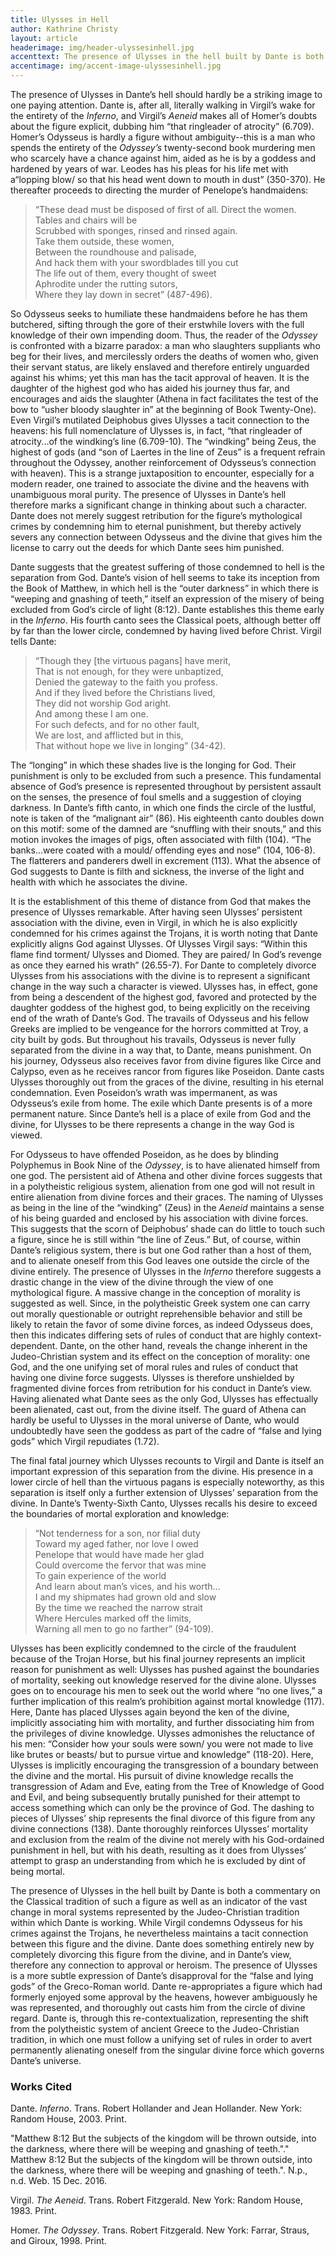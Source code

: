 ```yaml
---
title: Ulysses in Hell
author: Kathrine Christy
layout: article
headerimage: img/header-ulyssesinhell.jpg
accenttext: The presence of Ulysses in the hell built by Dante is both a commentary on the Classical tradition of such a figure as well as an indicator of the vast change in moral systems represented by the Judeo-Christian tradition within which Dante is working.
accentimage: img/accent-image-ulyssesinhell.jpg
---
```


The presence of Ulysses in Dante’s hell should hardly be a striking image to one paying attention. Dante is, after all, literally walking in Virgil’s wake for the entirety of the *Inferno*, and Virgil’s *Aeneid* makes all of Homer’s doubts about the figure explicit, dubbing him “that ringleader of atrocity” (6.709). Homer’s Odysseus is hardly a figure without ambiguity--this is a man who spends the entirety of the *Odyssey’s* twenty-second book murdering men who scarcely have a chance against him, aided as he is by a goddess and hardened by years of war. Leodes has his pleas for his life met with a“lopping blow/ so that his head went down to mouth in dust” (350-370). He thereafter proceeds to directing the murder of Penelope’s handmaidens:
>“These dead must be disposed of first of all.
Direct the women.  
Tables and chairs will be  
Scrubbed with sponges, rinsed and rinsed again.  
Take them outside, these women,  
Between the roundhouse and palisade,   
And hack them with your swordblades till you cut  
The life out of them, every thought of sweet  
Aphrodite under the rutting sutors,   
Where they lay down in secret” (487-496).

So Odysseus seeks to humiliate these handmaidens before he has them butchered, sifting through the gore of their erstwhile lovers with the full knowledge of their own impending doom.  Thus, the reader of the *Odyssey* is confronted with a bizarre paradox: a man who slaughters suppliants who beg for their lives, and mercilessly orders the deaths of women who, given their servant status, are likely enslaved and therefore entirely unguarded against his whims;  yet this man has the tacit approval of heaven. It is the daughter of the highest god who has aided his journey thus far, and encourages and aids the slaughter (Athena in fact facilitates the test of the bow to “usher bloody slaughter in” at the beginning of Book Twenty-One). Even Virgil’s mutilated Deiphobus gives Ulysses a tacit connection to the heavens: his full nomenclature of Ulysses is, in fact, “that ringleader of atrocity...of the windking’s line (6.709-10). The “windking” being Zeus, the highest of gods (and “son of Laertes in the line of Zeus” is a frequent refrain throughout the Odyssey, another reinforcement of Odysseus’s connection with heaven). This is a strange juxtaposition to encounter, especially for a modern reader, one trained to associate the divine and the heavens with unambiguous moral purity. The presence of Ulysses in Dante’s hell therefore marks a significant change in thinking about such a character. Dante does not merely suggest retribution for the figure’s mythological crimes by condemning him to eternal punishment, but thereby actively severs any connection between Odysseus and the divine that gives him the license to carry out the deeds for which Dante sees him punished.

Dante suggests that the greatest suffering of those condemned to hell is the separation from God. Dante’s vision of hell seems to take its inception from the Book of Matthew, in which hell is the “outer darkness” in which there is “weeping and gnashing of teeth,” itself an expression of the misery of being excluded from God’s circle of light (8:12). Dante establishes this theme early in the *Inferno*. His fourth canto sees the Classical poets, although better off by far than the lower circle, condemned by having lived before Christ. Virgil tells Dante:
>“Though they [the virtuous pagans] have merit,  
That is not enough, for they were unbaptized,  
Denied the gateway to the faith you profess.  
And if they lived before the Christians lived,   
They did not worship God aright.  
And among these I am one.  
For such defects, and for no other fault,   
We are lost, and afflicted but in this,  
That without hope we live in longing” (34-42).   

The “longing” in which these shades live is the longing for God. Their punishment is only to be excluded from such a presence. This fundamental absence of God’s presence is represented throughout by persistent assault on the senses, the presence of foul smells and a suggestion of cloying darkness. In Dante’s fifth canto, in which one finds the circle of the lustful, note is taken of the “malignant air” (86). His eighteenth canto doubles down on this motif: some of the damned are “snuffling with their snouts,” and this motion invokes the images of pigs, often associated with filth (104). “The banks...were coated with a mould/ offending eyes and nose” (104, 106-8). The flatterers and panderers dwell in excrement (113). What the absence of God suggests to Dante is filth and sickness, the inverse of the light and health with which he associates the divine.

It is the establishment of this theme of distance from God that makes the presence of Ulysses remarkable. After having seen Ulysses’ persistent association with the divine, even in Virgil, in which he is also explicitly condemned for his crimes against the Trojans, it is worth noting that Dante explicitly aligns God against Ulysses. Of Ulysses Virgil says: “Within this flame find torment/ Ulysses and Diomed. They are paired/ In God’s revenge as once they earned his wrath” (26.55-7). For Dante to completely divorce Ulysses from his associations with the divine is to represent a significant change in the way such a character is viewed. Ulysses has, in effect, gone from being a descendent of the highest god, favored and protected by the daughter goddess of the highest god, to being explicitly on the receiving end of the wrath of Dante’s God. The travails of Odysseus and his fellow Greeks are implied to be vengeance for the horrors committed at Troy, a city built by gods. But throughout his travails, Odysseus is never fully separated from the divine in a way that, to Dante, means punishment. On his journey, Odysseus also receives favor from divine figures like Circe and Calypso, even as he receives rancor from figures like Poseidon. Dante casts Ulysses thoroughly out from the graces of the divine, resulting in his eternal condemnation. Even Poseidon’s wrath was impermanent, as was Odysseus’s exile from home. The exile which Dante presents is of a more permanent nature. Since Dante’s hell is a place of exile from God and the divine, for Ulysses to be there represents a change in the way God is viewed.

For Odysseus to have offended Poseidon, as he does by blinding Polyphemus in Book Nine of the *Odyssey*, is to have alienated himself from one god. The persistent aid of Athena and other divine forces suggests that in a polytheistic religious system, alienation from one god will not result in entire alienation from divine forces and their graces. The naming of Ulysses as being in the line of the “windking” (Zeus) in the *Aeneid* maintains a sense of his being guarded and enclosed by his association with divine forces. This suggests that the scorn of Deiphobus’ shade can do little to touch such a figure, since he is still within “the line of Zeus.” But, of course, within Dante’s religious system, there is but one God rather than a host of them, and to alienate oneself from this God leaves one outside the circle of the divine entirely. The presence of Ulysses in the *Inferno* therefore suggests a drastic change in the view of the divine through the view of one mythological figure. A massive change in the conception of morality is suggested as well. Since, in the polytheistic Greek system one can carry out morally questionable or outright reprehensible behavior and still be likely to retain the favor of some divine forces, as indeed Odysseus does, then this indicates differing sets of rules of conduct that are highly context-dependent. Dante, on the other hand, reveals the change inherent in the Judeo-Christian system and its effect on the conception of morality: one God, and the one unifying set of moral rules and rules of conduct that having one divine force suggests. Ulysses is therefore unshielded by fragmented divine forces from retribution for his conduct in Dante’s view. Having alienated what Dante sees as the only God, Ulysses has effectually been alienated, cast out, from the divine itself. The guard of Athena can hardly be useful to Ulysses in the moral universe of Dante, who would undoubtedly have seen the goddess as part of the cadre of “false and lying gods” which Virgil repudiates (1.72).

The final fatal journey which Ulysses recounts to Virgil and Dante is itself an important expression of this separation from the divine. His presence in a lower circle of hell than the virtuous pagans is especially noteworthy, as this separation is itself only a further extension of Ulysses’ separation from the divine.  In Dante’s Twenty-Sixth Canto, Ulysses recalls his desire to exceed the boundaries of mortal exploration and knowledge:
>“Not tenderness for a son, nor filial duty  
Toward my aged father, nor love I owed  
Penelope that would have made her glad  
Could overcome the fervor that was mine   
To gain experience of the world   
And learn about man’s vices, and his worth…  
I and my shipmates had grown old and slow  
By the time we reached the narrow strait  
Where Hercules marked off the limits,  
Warning all men to go no farther” (94-109).

Ulysses has been explicitly condemned to the circle of the fraudulent because of the Trojan Horse, but his final journey represents an implicit reason for punishment as well: Ulysses has pushed against the boundaries of mortality, seeking out knowledge reserved for the divine alone. Ulysses goes on to encourage his men to seek out the world where “no one lives,” a further implication of this realm’s prohibition against mortal knowledge (117). Here, Dante has placed Ulysses again beyond the ken of the divine, implicitly associating him with mortality, and further dissociating him from the privileges of divine knowledge. Ulysses admonishes the reluctance of his men: “Consider how your souls were sown/ you were not made to live like brutes or beasts/ but to pursue virtue and knowledge” (118-20). Here, Ulysses is implicitly encouraging the transgression of a boundary between the divine and the mortal. His pursuit of divine knowledge recalls the transgression of Adam and Eve, eating from the Tree of Knowledge of Good and Evil, and being subsequently brutally punished for their attempt to access something which can only be the province of God. The dashing to pieces of Ulysses’ ship represents the final divorce of this figure from any divine connections (138). Dante thoroughly reinforces Ulysses’ mortality and exclusion from the realm of the divine not merely with his God-ordained punishment in hell, but with his death, resulting as it does from Ulysses’ attempt to grasp an understanding from which he is excluded by dint of being mortal.     

The presence of Ulysses in the hell built by Dante is both a commentary on the Classical tradition of such a figure as well as an indicator of the vast change in moral systems represented by the Judeo-Christian tradition within which Dante is working. While Virgil condemns Odysseus for his crimes against the Trojans, he nevertheless maintains a tacit connection between this figure and the divine. Dante does something entirely new by completely divorcing this figure from the divine, and in Dante’s view, therefore any connection to approval or heroism. The presence of Ulysses is a more subtle expression of Dante’s disapproval for the “false and lying gods” of the Greco-Roman world. Dante re-appropriates a figure which had formerly enjoyed some approval by the heavens, however ambiguously he was represented, and thoroughly out casts him from the circle of divine regard. Dante is, through this re-contextualization, representing the shift from the polytheistic system of ancient Greece to the Judeo-Christian tradition, in which one must follow a unifying set of rules in order to avert permanently alienating oneself from the singular divine force which governs Dante’s universe.






### Works Cited
Dante. *Inferno*. Trans. Robert Hollander and Jean Hollander. New York: Random House, 2003. Print.

"Matthew 8:12 But the subjects of the kingdom will be thrown outside, into the darkness, where there will be weeping and gnashing of teeth."." Matthew 8:12 But the subjects of the kingdom will be thrown outside, into the darkness, where there will be weeping and gnashing of teeth.". N.p., n.d. Web. 15 Dec. 2016.

Virgil. *The Aeneid*. Trans. Robert Fitzgerald. New York: Random House, 1983. Print.

Homer. *The Odyssey*. Trans. Robert Fitzgerald. New York: Farrar, Straus, and Giroux, 1998. Print.
